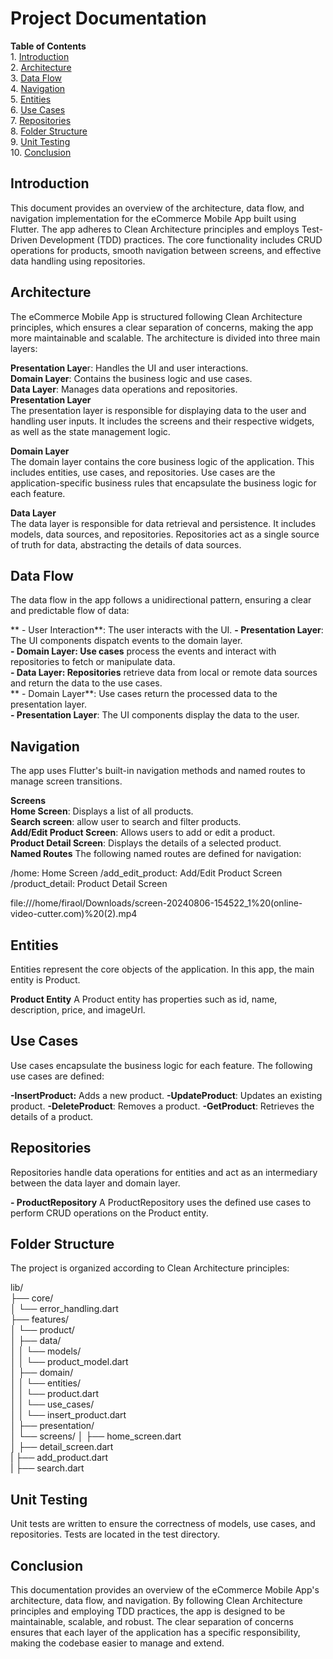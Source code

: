 # **Project Documentation**  
**Table of Contents**  
    1. [Introduction](#introduction)  
    2. [Architecture](#architecture)  
    3. [Data Flow](#data-flow)  
    4. [Navigation](#navigation)  
    5. [Entities](#entities)  
    6. [Use Cases](#use-cases)  
    7. [Repositories](#repositories)  
    8. [Folder Structure](#folder-structure)  
    9. [Unit Testing](#unit-testing)  
    10. [Conclusion](#conclusion)  
      
## **Introduction**
This document provides an overview of the architecture, data flow, and navigation implementation for the eCommerce Mobile App built using Flutter. The app adheres to Clean Architecture principles and employs Test-Driven Development (TDD) practices. The core functionality includes CRUD operations for products, smooth navigation between screens, and effective data handling using repositories.

## **Architecture**
The eCommerce Mobile App is structured following Clean Architecture principles, which ensures a clear separation of concerns, making the app more maintainable and scalable. The architecture is divided into three main layers:

**Presentation Laye**r: Handles the UI and user interactions.  
**Domain Layer**: Contains the business logic and use cases.  
**Data Layer**: Manages data operations and repositories.  
**Presentation Layer**  
The presentation layer is responsible for displaying data to the user and handling user inputs. It includes the screens and their respective widgets, as well as the state management logic.

**Domain Layer**  
The domain layer contains the core business logic of the application. This includes entities, use cases, and repositories. Use cases are the application-specific business rules that encapsulate the business logic for each feature.

**Data Layer**   
The data layer is responsible for data retrieval and persistence. It includes models, data sources, and repositories. Repositories act as a single source of truth for data, abstracting the details of data sources.

## **Data Flow** 
The data flow in the app follows a unidirectional pattern, ensuring a clear and predictable flow of data:

   ** - User Interaction**: The user interacts with the UI.
    **- Presentation Layer**: The UI components dispatch events to the domain layer.  
    **- Domain Layer: Use cases** process the events and interact with repositories to fetch or manipulate data.  
    **- Data Layer: Repositories** retrieve data from local or remote data sources and return the data to the use cases.  
   ** - Domain Layer**: Use cases return the processed data to the presentation layer.  
    **- Presentation Layer**: The UI components display the data to the user.  
## Navigation  
The app uses Flutter's built-in navigation methods and named routes to manage screen transitions.

**Screens**  
    **Home Screen**: Displays a list of all products.  
    **Search screen**: allow user to search and filter products.  
    **Add/Edit Product Screen**: Allows users to add or edit a product.  
    **Product Detail Screen**: Displays the details of a selected product.  
**Named Routes**
The following named routes are defined for navigation:

/home: Home Screen
/add_edit_product: Add/Edit Product Screen
/product_detail: Product Detail Screen


file:///home/firaol/Downloads/screen-20240806-154522_1%20(online-video-cutter.com)%20(2).mp4



## Entities
Entities represent the core objects of the application. In this app, the main entity is Product.

**Product Entity**
A Product entity has properties such as id, name, description, price, and imageUrl.

## **Use Cases**
Use cases encapsulate the business logic for each feature. The following use cases are defined:

  **-InsertProduct:** Adds a new product.
  **-UpdateProduct**: Updates an existing product.
  **-DeleteProduct**: Removes a product.
  **-GetProduct**: Retrieves the details of a product.
## **Repositories**
Repositories handle data operations for entities and act as an intermediary between the data layer and domain layer.

  **- ProductRepository**
A ProductRepository uses the defined use cases to perform CRUD operations on the Product entity.

## **Folder Structure**
The project is organized according to Clean Architecture principles:

lib/  
├── core/  
│   └── error_handling.dart  
├── features/  
│   └── product/  
│       ├── data/  
│       │   └── models/  
│       │       └── product_model.dart  
│       ├── domain/  
│       │   └── entities/  
│       │       └── product.dart  
│       │   └── use_cases/  
│       │       └── insert_product.dart  
│       ├── presentation/  
│           └── screens/
│               ├── home_screen.dart  
│               ├── detail_screen.dart  
|               ├── add_product.dart  
|               ├── search.dart  

## **Unit Testing**
Unit tests are written to ensure the correctness of models, use cases, and repositories. Tests are located in the test directory.

## **Conclusion**
This documentation provides an overview of the eCommerce Mobile App's architecture, data flow, and navigation. By following Clean Architecture principles and employing TDD practices, the app is designed to be maintainable, scalable, and robust. The clear separation of concerns ensures that each layer of the application has a specific responsibility, making the codebase easier to manage and extend.
